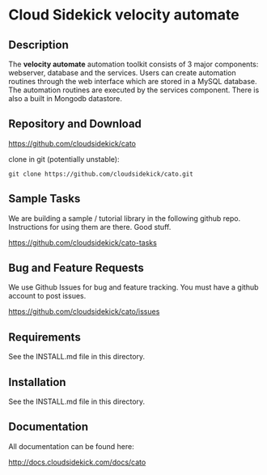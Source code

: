 # Cloud Sidekick velocity automate

## Description

The **velocity automate** automation toolkit consists of 3 major components: webserver, 
database and the services. Users can create automation routines
through the web interface which are stored in a MySQL database. The 
automation routines are executed by the services component. There is 
also a built in Mongodb datastore.

## Repository and Download

https://github.com/cloudsidekick/cato

clone in git (potentially unstable):

```
git clone https://github.com/cloudsidekick/cato.git
```


## Sample Tasks

We are building a sample / tutorial library in the following github repo. 
Instructions for using them are there. Good stuff.

https://github.com/cloudsidekick/cato-tasks

## Bug and Feature Requests

We use Github Issues for bug and feature tracking. You must have a github account to post issues.

https://github.com/cloudsidekick/cato/issues

## Requirements

See the INSTALL.md file in this directory.

## Installation

See the INSTALL.md file in this directory.

## Documentation

All documentation can be found here:

http://docs.cloudsidekick.com/docs/cato
